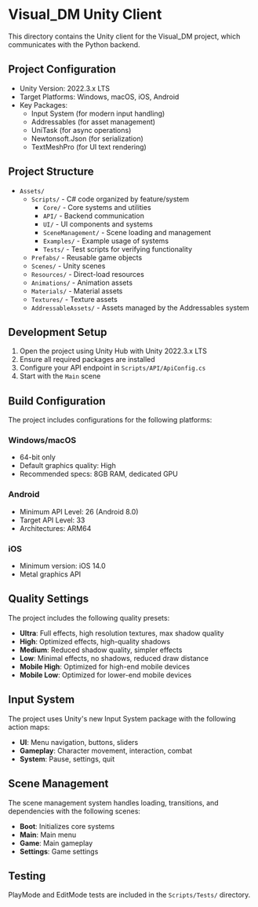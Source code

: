 # Visual_DM Unity Client

This directory contains the Unity client for the Visual_DM project, which communicates with the Python backend.

## Project Configuration

- Unity Version: 2022.3.x LTS
- Target Platforms: Windows, macOS, iOS, Android
- Key Packages:
  - Input System (for modern input handling)
  - Addressables (for asset management)
  - UniTask (for async operations)
  - Newtonsoft.Json (for serialization)
  - TextMeshPro (for UI text rendering)

## Project Structure

- `Assets/`
  - `Scripts/` - C# code organized by feature/system
    - `Core/` - Core systems and utilities
    - `API/` - Backend communication
    - `UI/` - UI components and systems
    - `SceneManagement/` - Scene loading and management
    - `Examples/` - Example usage of systems
    - `Tests/` - Test scripts for verifying functionality
  - `Prefabs/` - Reusable game objects
  - `Scenes/` - Unity scenes
  - `Resources/` - Direct-load resources
  - `Animations/` - Animation assets
  - `Materials/` - Material assets
  - `Textures/` - Texture assets
  - `AddressableAssets/` - Assets managed by the Addressables system

## Development Setup

1. Open the project using Unity Hub with Unity 2022.3.x LTS
2. Ensure all required packages are installed
3. Configure your API endpoint in `Scripts/API/ApiConfig.cs`
4. Start with the `Main` scene

## Build Configuration

The project includes configurations for the following platforms:

### Windows/macOS
- 64-bit only
- Default graphics quality: High
- Recommended specs: 8GB RAM, dedicated GPU

### Android
- Minimum API Level: 26 (Android 8.0)
- Target API Level: 33
- Architectures: ARM64

### iOS
- Minimum version: iOS 14.0
- Metal graphics API

## Quality Settings

The project includes the following quality presets:

- **Ultra**: Full effects, high resolution textures, max shadow quality
- **High**: Optimized effects, high-quality shadows
- **Medium**: Reduced shadow quality, simpler effects 
- **Low**: Minimal effects, no shadows, reduced draw distance
- **Mobile High**: Optimized for high-end mobile devices
- **Mobile Low**: Optimized for lower-end mobile devices

## Input System

The project uses Unity's new Input System package with the following action maps:

- **UI**: Menu navigation, buttons, sliders
- **Gameplay**: Character movement, interaction, combat
- **System**: Pause, settings, quit

## Scene Management

The scene management system handles loading, transitions, and dependencies with the following scenes:

- **Boot**: Initializes core systems
- **Main**: Main menu
- **Game**: Main gameplay
- **Settings**: Game settings

## Testing

PlayMode and EditMode tests are included in the `Scripts/Tests/` directory. 